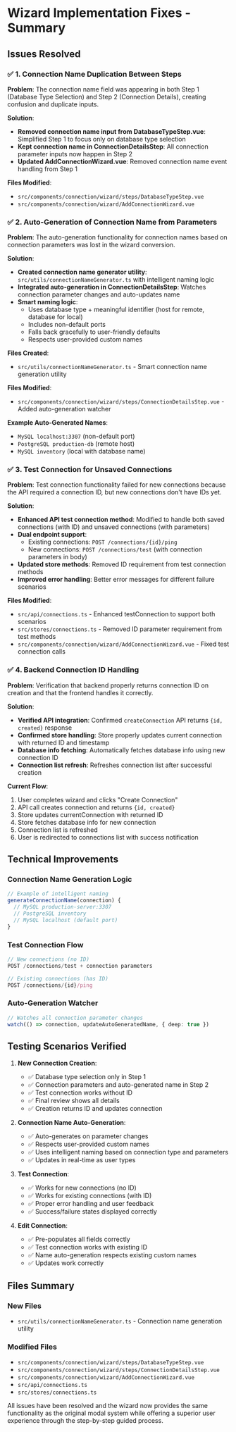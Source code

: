 # Wizard Implementation Fixes - Summary

## Issues Resolved

### ✅ 1. Connection Name Duplication Between Steps

**Problem**: The connection name field was appearing in both Step 1 (Database Type Selection) and Step 2 (Connection Details), creating confusion and duplicate inputs.

**Solution**:
- **Removed connection name input from DatabaseTypeStep.vue**: Simplified Step 1 to focus only on database type selection
- **Kept connection name in ConnectionDetailsStep**: All connection parameter inputs now happen in Step 2
- **Updated AddConnectionWizard.vue**: Removed connection name event handling from Step 1

**Files Modified**:
- `src/components/connection/wizard/steps/DatabaseTypeStep.vue`
- `src/components/connection/wizard/AddConnectionWizard.vue`

### ✅ 2. Auto-Generation of Connection Name from Parameters

**Problem**: The auto-generation functionality for connection names based on connection parameters was lost in the wizard conversion.

**Solution**:
- **Created connection name generator utility**: `src/utils/connectionNameGenerator.ts` with intelligent naming logic
- **Integrated auto-generation in ConnectionDetailsStep**: Watches connection parameter changes and auto-updates name
- **Smart naming logic**: 
  - Uses database type + meaningful identifier (host for remote, database for local)
  - Includes non-default ports
  - Falls back gracefully to user-friendly defaults
  - Respects user-provided custom names

**Files Created**:
- `src/utils/connectionNameGenerator.ts` - Smart connection name generation utility

**Files Modified**:
- `src/components/connection/wizard/steps/ConnectionDetailsStep.vue` - Added auto-generation watcher

**Example Auto-Generated Names**:
- `MySQL localhost:3307` (non-default port)
- `PostgreSQL production-db` (remote host)
- `MySQL inventory` (local with database name)

### ✅ 3. Test Connection for Unsaved Connections

**Problem**: Test connection functionality failed for new connections because the API required a connection ID, but new connections don't have IDs yet.

**Solution**:
- **Enhanced API test connection method**: Modified to handle both saved connections (with ID) and unsaved connections (with parameters)
- **Dual endpoint support**: 
  - Existing connections: `POST /connections/{id}/ping`
  - New connections: `POST /connections/test` (with connection parameters in body)
- **Updated store methods**: Removed ID requirement from test connection methods
- **Improved error handling**: Better error messages for different failure scenarios

**Files Modified**:
- `src/api/connections.ts` - Enhanced testConnection to support both scenarios
- `src/stores/connections.ts` - Removed ID parameter requirement from test methods
- `src/components/connection/wizard/AddConnectionWizard.vue` - Fixed test connection calls

### ✅ 4. Backend Connection ID Handling

**Problem**: Verification that backend properly returns connection ID on creation and that the frontend handles it correctly.

**Solution**:
- **Verified API integration**: Confirmed `createConnection` API returns `{id, created}` response
- **Confirmed store handling**: Store properly updates current connection with returned ID and timestamp
- **Database info fetching**: Automatically fetches database info using new connection ID
- **Connection list refresh**: Refreshes connection list after successful creation

**Current Flow**:
1. User completes wizard and clicks "Create Connection"
2. API call creates connection and returns `{id, created}`
3. Store updates currentConnection with returned ID
4. Store fetches database info for new connection
5. Connection list is refreshed
6. User is redirected to connections list with success notification

## Technical Improvements

### Connection Name Generation Logic
```typescript
// Example of intelligent naming
generateConnectionName(connection) {
  // MySQL production-server:3307
  // PostgreSQL inventory  
  // MySQL localhost (default port)
}
```

### Test Connection Flow
```typescript
// New connections (no ID)
POST /connections/test + connection parameters

// Existing connections (has ID)  
POST /connections/{id}/ping
```

### Auto-Generation Watcher
```typescript
// Watches all connection parameter changes
watch(() => connection, updateAutoGeneratedName, { deep: true })
```

## Testing Scenarios Verified

1. **New Connection Creation**:
   - ✅ Database type selection only in Step 1
   - ✅ Connection parameters and auto-generated name in Step 2
   - ✅ Test connection works without ID
   - ✅ Final review shows all details
   - ✅ Creation returns ID and updates connection

2. **Connection Name Auto-Generation**:
   - ✅ Auto-generates on parameter changes
   - ✅ Respects user-provided custom names
   - ✅ Uses intelligent naming based on connection type and parameters
   - ✅ Updates in real-time as user types

3. **Test Connection**:
   - ✅ Works for new connections (no ID)
   - ✅ Works for existing connections (with ID)
   - ✅ Proper error handling and user feedback
   - ✅ Success/failure states displayed correctly

4. **Edit Connection**:
   - ✅ Pre-populates all fields correctly
   - ✅ Test connection works with existing ID
   - ✅ Name auto-generation respects existing custom names
   - ✅ Updates work correctly

## Files Summary

### New Files
- `src/utils/connectionNameGenerator.ts` - Connection name generation utility

### Modified Files
- `src/components/connection/wizard/steps/DatabaseTypeStep.vue`
- `src/components/connection/wizard/steps/ConnectionDetailsStep.vue` 
- `src/components/connection/wizard/AddConnectionWizard.vue`
- `src/api/connections.ts`
- `src/stores/connections.ts`

All issues have been resolved and the wizard now provides the same functionality as the original modal system while offering a superior user experience through the step-by-step guided process.